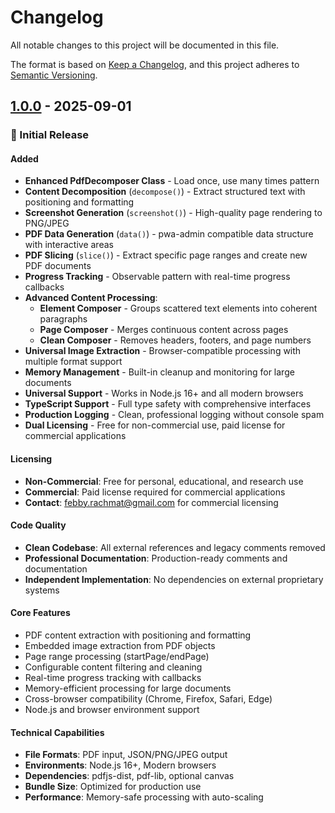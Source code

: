 # Changelog

All notable changes to this project will be documented in this file.

The format is based on [Keep a Changelog](https://keepachangelog.com/en/1.0.0/),
and this project adheres to [Semantic Versioning](https://semver.org/spec/v2.0.0.html).

## [1.0.0] - 2025-09-01

### 🚀 Initial Release

#### Added
- **Enhanced PdfDecomposer Class** - Load once, use many times pattern
- **Content Decomposition** (`decompose()`) - Extract structured text with positioning and formatting
- **Screenshot Generation** (`screenshot()`) - High-quality page rendering to PNG/JPEG
- **PDF Data Generation** (`data()`) - pwa-admin compatible data structure with interactive areas
- **PDF Slicing** (`slice()`) - Extract specific page ranges and create new PDF documents
- **Progress Tracking** - Observable pattern with real-time progress callbacks
- **Advanced Content Processing**:
  - **Element Composer** - Groups scattered text elements into coherent paragraphs
  - **Page Composer** - Merges continuous content across pages
  - **Clean Composer** - Removes headers, footers, and page numbers
- **Universal Image Extraction** - Browser-compatible processing with multiple format support
- **Memory Management** - Built-in cleanup and monitoring for large documents
- **Universal Support** - Works in Node.js 16+ and all modern browsers
- **TypeScript Support** - Full type safety with comprehensive interfaces
- **Production Logging** - Clean, professional logging without console spam
- **Dual Licensing** - Free for non-commercial use, paid license for commercial applications

#### Licensing
- **Non-Commercial**: Free for personal, educational, and research use
- **Commercial**: Paid license required for commercial applications
- **Contact**: febby.rachmat@gmail.com for commercial licensing

#### Code Quality
- **Clean Codebase**: All external references and legacy comments removed
- **Professional Documentation**: Production-ready comments and documentation
- **Independent Implementation**: No dependencies on external proprietary systems

#### Core Features
- PDF content extraction with positioning and formatting
- Embedded image extraction from PDF objects
- Page range processing (startPage/endPage)
- Configurable content filtering and cleaning
- Real-time progress tracking with callbacks
- Memory-efficient processing for large documents
- Cross-browser compatibility (Chrome, Firefox, Safari, Edge)
- Node.js and browser environment support

#### Technical Capabilities
- **File Formats**: PDF input, JSON/PNG/JPEG output
- **Environments**: Node.js 16+, Modern browsers
- **Dependencies**: pdfjs-dist, pdf-lib, optional canvas
- **Bundle Size**: Optimized for production use
- **Performance**: Memory-safe processing with auto-scaling

[1.0.0]: https://github.com/febbyRG/pdf-decomposer/releases/tag/v1.0.0
